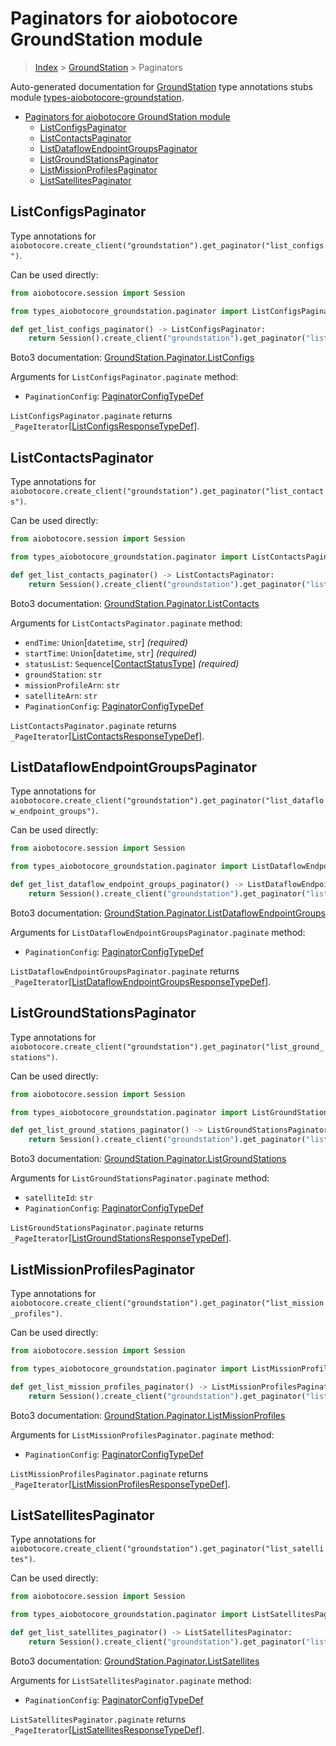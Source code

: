 <a id="paginators-for-aiobotocore-groundstation-module"></a>

# Paginators for aiobotocore GroundStation module

> [Index](..) > [GroundStation](.) > Paginators

Auto-generated documentation for
[GroundStation](https://boto3.amazonaws.com/v1/documentation/api/latest/reference/services/groundstation.html#GroundStation)
type annotations stubs module
[types-aiobotocore-groundstation](https://pypi.org/project/types-aiobotocore-groundstation/).

- [Paginators for aiobotocore GroundStation module](#paginators-for-aiobotocore-groundstation-module)
  - [ListConfigsPaginator](#listconfigspaginator)
  - [ListContactsPaginator](#listcontactspaginator)
  - [ListDataflowEndpointGroupsPaginator](#listdataflowendpointgroupspaginator)
  - [ListGroundStationsPaginator](#listgroundstationspaginator)
  - [ListMissionProfilesPaginator](#listmissionprofilespaginator)
  - [ListSatellitesPaginator](#listsatellitespaginator)

<a id="listconfigspaginator"></a>

## ListConfigsPaginator

Type annotations for
`aiobotocore.create_client("groundstation").get_paginator("list_configs")`.

Can be used directly:

```python
from aiobotocore.session import Session

from types_aiobotocore_groundstation.paginator import ListConfigsPaginator

def get_list_configs_paginator() -> ListConfigsPaginator:
    return Session().create_client("groundstation").get_paginator("list_configs")
```

Boto3 documentation:
[GroundStation.Paginator.ListConfigs](https://boto3.amazonaws.com/v1/documentation/api/latest/reference/services/groundstation.html#GroundStation.Paginator.ListConfigs)

Arguments for `ListConfigsPaginator.paginate` method:

- `PaginationConfig`:
  [PaginatorConfigTypeDef](./type_defs.md#paginatorconfigtypedef)

`ListConfigsPaginator.paginate` returns
`_PageIterator`\[[ListConfigsResponseTypeDef](./type_defs.md#listconfigsresponsetypedef)\].

<a id="listcontactspaginator"></a>

## ListContactsPaginator

Type annotations for
`aiobotocore.create_client("groundstation").get_paginator("list_contacts")`.

Can be used directly:

```python
from aiobotocore.session import Session

from types_aiobotocore_groundstation.paginator import ListContactsPaginator

def get_list_contacts_paginator() -> ListContactsPaginator:
    return Session().create_client("groundstation").get_paginator("list_contacts")
```

Boto3 documentation:
[GroundStation.Paginator.ListContacts](https://boto3.amazonaws.com/v1/documentation/api/latest/reference/services/groundstation.html#GroundStation.Paginator.ListContacts)

Arguments for `ListContactsPaginator.paginate` method:

- `endTime`: `Union`\[`datetime`, `str`\] *(required)*
- `startTime`: `Union`\[`datetime`, `str`\] *(required)*
- `statusList`:
  `Sequence`\[[ContactStatusType](./literals.md#contactstatustype)\]
  *(required)*
- `groundStation`: `str`
- `missionProfileArn`: `str`
- `satelliteArn`: `str`
- `PaginationConfig`:
  [PaginatorConfigTypeDef](./type_defs.md#paginatorconfigtypedef)

`ListContactsPaginator.paginate` returns
`_PageIterator`\[[ListContactsResponseTypeDef](./type_defs.md#listcontactsresponsetypedef)\].

<a id="listdataflowendpointgroupspaginator"></a>

## ListDataflowEndpointGroupsPaginator

Type annotations for
`aiobotocore.create_client("groundstation").get_paginator("list_dataflow_endpoint_groups")`.

Can be used directly:

```python
from aiobotocore.session import Session

from types_aiobotocore_groundstation.paginator import ListDataflowEndpointGroupsPaginator

def get_list_dataflow_endpoint_groups_paginator() -> ListDataflowEndpointGroupsPaginator:
    return Session().create_client("groundstation").get_paginator("list_dataflow_endpoint_groups")
```

Boto3 documentation:
[GroundStation.Paginator.ListDataflowEndpointGroups](https://boto3.amazonaws.com/v1/documentation/api/latest/reference/services/groundstation.html#GroundStation.Paginator.ListDataflowEndpointGroups)

Arguments for `ListDataflowEndpointGroupsPaginator.paginate` method:

- `PaginationConfig`:
  [PaginatorConfigTypeDef](./type_defs.md#paginatorconfigtypedef)

`ListDataflowEndpointGroupsPaginator.paginate` returns
`_PageIterator`\[[ListDataflowEndpointGroupsResponseTypeDef](./type_defs.md#listdataflowendpointgroupsresponsetypedef)\].

<a id="listgroundstationspaginator"></a>

## ListGroundStationsPaginator

Type annotations for
`aiobotocore.create_client("groundstation").get_paginator("list_ground_stations")`.

Can be used directly:

```python
from aiobotocore.session import Session

from types_aiobotocore_groundstation.paginator import ListGroundStationsPaginator

def get_list_ground_stations_paginator() -> ListGroundStationsPaginator:
    return Session().create_client("groundstation").get_paginator("list_ground_stations")
```

Boto3 documentation:
[GroundStation.Paginator.ListGroundStations](https://boto3.amazonaws.com/v1/documentation/api/latest/reference/services/groundstation.html#GroundStation.Paginator.ListGroundStations)

Arguments for `ListGroundStationsPaginator.paginate` method:

- `satelliteId`: `str`
- `PaginationConfig`:
  [PaginatorConfigTypeDef](./type_defs.md#paginatorconfigtypedef)

`ListGroundStationsPaginator.paginate` returns
`_PageIterator`\[[ListGroundStationsResponseTypeDef](./type_defs.md#listgroundstationsresponsetypedef)\].

<a id="listmissionprofilespaginator"></a>

## ListMissionProfilesPaginator

Type annotations for
`aiobotocore.create_client("groundstation").get_paginator("list_mission_profiles")`.

Can be used directly:

```python
from aiobotocore.session import Session

from types_aiobotocore_groundstation.paginator import ListMissionProfilesPaginator

def get_list_mission_profiles_paginator() -> ListMissionProfilesPaginator:
    return Session().create_client("groundstation").get_paginator("list_mission_profiles")
```

Boto3 documentation:
[GroundStation.Paginator.ListMissionProfiles](https://boto3.amazonaws.com/v1/documentation/api/latest/reference/services/groundstation.html#GroundStation.Paginator.ListMissionProfiles)

Arguments for `ListMissionProfilesPaginator.paginate` method:

- `PaginationConfig`:
  [PaginatorConfigTypeDef](./type_defs.md#paginatorconfigtypedef)

`ListMissionProfilesPaginator.paginate` returns
`_PageIterator`\[[ListMissionProfilesResponseTypeDef](./type_defs.md#listmissionprofilesresponsetypedef)\].

<a id="listsatellitespaginator"></a>

## ListSatellitesPaginator

Type annotations for
`aiobotocore.create_client("groundstation").get_paginator("list_satellites")`.

Can be used directly:

```python
from aiobotocore.session import Session

from types_aiobotocore_groundstation.paginator import ListSatellitesPaginator

def get_list_satellites_paginator() -> ListSatellitesPaginator:
    return Session().create_client("groundstation").get_paginator("list_satellites")
```

Boto3 documentation:
[GroundStation.Paginator.ListSatellites](https://boto3.amazonaws.com/v1/documentation/api/latest/reference/services/groundstation.html#GroundStation.Paginator.ListSatellites)

Arguments for `ListSatellitesPaginator.paginate` method:

- `PaginationConfig`:
  [PaginatorConfigTypeDef](./type_defs.md#paginatorconfigtypedef)

`ListSatellitesPaginator.paginate` returns
`_PageIterator`\[[ListSatellitesResponseTypeDef](./type_defs.md#listsatellitesresponsetypedef)\].
